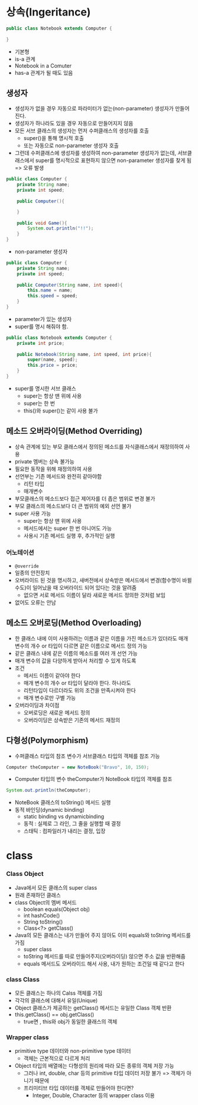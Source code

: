 # 상속(Ingeritance)

```java
public class Notebook extends Computer {
    
}
```

* 기본형
* is-a 관계
* Notebook in a Comuter
* has-a 관계가 될 때도 있음



## 생성자

* 생성자가 없을 경우 자동으로 파라미터가 없는(non-parameter) 생성자가 만들어진다.
* 생성자가 하나라도 있을 경우 자동으로 만들어지지 않음
* 모든 서브 클래스의 생성자는 먼저 수퍼클래스의 생성자를 호출
  * super()을 통해 명시적 호출
  * 또는 자동으로 non-parameter 생성자 호출
* 그런데 수퍼클래스에 생성자를 생성하여 non-parameter 생성자가 없는데, 서브클래스에서 super를 명시적으로 표현하지 않으면 non-parameter 생성자를 찾게 됨 => 오류 발생

```java
public class Computer {
    private String name;
    private int speed;
    
    public Computer(){

    }
    
    public void Game(){
        System.out.println("!!");
    }
}
```

* non-parameter 생성자



```java
public class Computer {
    private String name;
    private int speed;
    
    public Computer(String name, int speed){
        this.name = name;
        this.speed = speed;
    }
}
```

* parameter가 있는 생성자
* super를 명시 해줘야 함.

```java
public class Notebook extends Computer {
    private int price;
    
    public Notebook(String name, int speed, int price){
        super(name, speed);
        this.price = price;
    }
}
```

* super를 명시한 서브 클래스
  * super는 항상 맨 위에 사용
  * super는 한 번
  * this()와 super()는 같이 사용 불가



## 메소드 오버라이딩(Method Overriding)

* 상속 관계에 있는 부모 클래스에서 정의된 메소드를 자식클래스에서 재정의하여 사용
* private 멤버는 상속 불가능
* 필요한 동작을 위해 재정의하여 사용
* 선언부는 기존 메서드와 완전히 같아야함
  * 리턴 타입
  * 매개변수
* 부모클래스의 메소드보다 접근 제어자를 더 좁은 범위로 변경 불가
* 부모 클래스의 메소드보다 더 큰 범위의 예외 선언 불가
* super 사용 가능
  * super는 항상 맨 위에 사용
  * 메서드에서는 super 한 번 아니어도 가능
  * 사용시 기존 메서드 실행 후, 추가적인 실행

### 어노테이션

* `@override`
* 일종의 안전장치
* 오버라이드 된 것을 명시하고, 새버전에서 상속받은 메서드에서 변경(함수명이 바뀔 수도)이 일어났을 때 오버라이드 되어 있다는 것을 알려줌
  * 없으면 서로 메서드 이름이 달라 새로운 메서드 정의한 것처럼 보임
* 없어도 오류는 안남

## 메소드 오버로딩(Method Overloading)

* 한 클래스 내에 이미 사용하려는 이름과 같은 이름을 가진 메소드가 있더라도 매개 변수의 개수 or 타입이 다르면 같은 이름으로 메서드 정의 가능
* 같은 클래스 내에 같은 이름의 메소드를 여러 개 선언 가능
* 매개 변수의 값을 다양하게 받아서 처리할 수 있게 하도록
* 조건
  * 메서드 이름이 같아야 한다
  * 매개 변수의 개수 or 타입이 달라야 한다. 하나라도
  * 리턴타입이 다르더라도 위의 조건을 만족시켜야 한다
  * 매개 변수로만 구별 가능
* 오버라이딩과 차이점
  * 오버로딩은 새로운 메서드 정의
  * 오버라이딩은 상속받은 기존의 메서드 재정의



## 다형성(Polymorphism)

* 수퍼클래스 타입의 참조 변수가 서브클래스 타입의 객체를 참조 가능

```java
Computer theComputer = new NoteBook("Bravo", 10, 150);
```

* Computer 타입의 변수 theComputer가 NoteBook 타입의 객체를 참조

```java
System.out.println(theComputer);
```

* NoteBook 클래스의 toString() 메서드 실행
* 동적 바인딩(dynamic binding)
  * static binding vs dynamicbinding
  * 동적 : 실제로 그 라인, 그 줄을 실행할 때 결정
  * 스태틱 : 컴파일러가 내리는 결정, 입장



# class

### Class Object

* Java에서 모든 클래스의 super class
* 원래 존재하던 클래스
* class Object의 멤버 메서드
  * boolean equals(Object obj)
  * int hashCode()
  * String toString()
  * Class<?> getClass()
* Java의 모든 클래스는 내가 만들어 주지 않아도 이미 equals와 toString 메서드를 가짐
  * super class
  * toString 메서드를 따로 만들어주지(오버라이딩) 않으면 주소 값을 반환해줌
  * equals 메서드도 오버라이드 해서 사용, 내가 원하는 조건일 때 같다고 한다



### class Class

* 모든 클래스는 하나의 Calss 객체를 가짐
* 각각의 클래스에 대해서 유일(Unique)
* Object 클래스가 제공하는 getClass() 메서드는 유일한 Class 객체 반환
* this.getClass() == obj.getClass()
  * true면 , this와 obj가 동일한 클래스의 객체



### Wrapper class

* primitive type 데이터와 non-primitive type 데이터
  * 객체는 근본적으로 다르게 처리
* Object 타입의 배열에는 다형성의 원리에 따라 모든 종류의 객체 저장 가능
  * 그러나 int, double, char 등의 primitive 타입 데이터 저장 불가 => 객체가 아니기 때문에
  * 프리미티브 타입 데이터를 객체로 만들어야 한다면?
    * Integer, Double, Character 등의 wrapper class 이용

